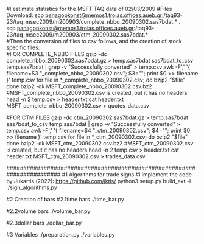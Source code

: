 #I estimate statistics for the MSFT TAQ data of 02/03/2009
#Files Download: 
scp panagopkonst@memos1.troias.offices.aueb.gr:/taq93-23/taq_msec2009/m200903/complete_nbbo_20090302.sas7bdat.* .   
scp panagopkonst@memos1.troias.offices.aueb.gr:/taq93-23/taq_msec2009/m200903/ctm_20090302.sas7bdat.* .      
#Then the conversion of files to csv follows, and the creation of stock specific files:     
#FOR COMPLETE_NBBO FILES
gzip -dc complete_nbbo_20090302.sas7bdat.gz > temp.sas7bdat
sas7bdat_to_csv temp.sas7bdat | grep -v "Successfully converted" > temp.csv
awk -F',' '{ filename=$3 "_complete_nbbo_20090302.csv"; $3=""; print $0 >> filename }' temp.csv
for file in *_complete_nbbo_20090302.csv; do
    bzip2 "$file"
done
bzip2 -dk MSFT_complete_nbbo_20090302.csv.bz2
#MSFT_complete_nbbo_20090302.csv is created, but it has no headers
head -n 2 temp.csv > header.txt
cat header.txt MSFT_complete_nbbo_20090302.csv > quotes_data.csv

#FOR CTM FILES
gzip -dc ctm_20090302.sas7bdat.gz > temp.sas7bdat
sas7bdat_to_csv temp.sas7bdat | grep -v "Successfully converted" > temp.csv
awk -F',' '{ filename=$4 "_ctm_20090302.csv"; $4=""; print $0 >> filename }' temp.csv
for file in *_ctm_20090302.csv; do
    bzip2 "$file"
done
bzip2 -dk MSFT_ctm_20090302.csv.bz2
#MSFT_ctm_20090302.csv is created, but it has no headers
head -n 2 temp.csv > header.txt
cat header.txt MSFT_ctm_20090302.csv > trades_data.csv

########################################################################
#1 Algorithms for trade signs
#I implement the code by Jukartis (2022): https://github.com/jktis/
python3 setup.py build_ext -i
./sign_algorithms.py


#2 Creation of bars
#2.1time bars
./time_bar.py

#2.2volume bars
./volume_bar.py

#2.3dollar bars
./dollar_bar.py

#3 Variables
./preparation.py
./variables.py
